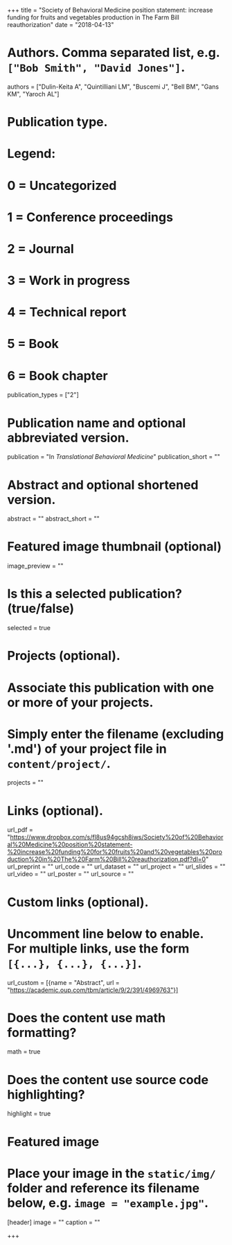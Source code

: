 +++
title = "Society of Behavioral Medicine position statement: increase funding for fruits and vegetables production in The Farm Bill reauthorization"
date = "2018-04-13"

# Authors. Comma separated list, e.g. `["Bob Smith", "David Jones"]`.
authors = ["Dulin-Keita A", "Quintilliani LM", "Buscemi J", "Bell BM", "Gans KM", "Yaroch AL"]

# Publication type.
# Legend:
# 0 = Uncategorized
# 1 = Conference proceedings
# 2 = Journal
# 3 = Work in progress
# 4 = Technical report
# 5 = Book
# 6 = Book chapter
publication_types = ["2"]

# Publication name and optional abbreviated version.
publication = "In *Translational Behavioral Medicine*"
publication_short = ""

# Abstract and optional shortened version.
abstract = ""
abstract_short = ""

# Featured image thumbnail (optional)
image_preview = ""

# Is this a selected publication? (true/false)
selected = true

# Projects (optional).
#   Associate this publication with one or more of your projects.
#   Simply enter the filename (excluding '.md') of your project file in `content/project/`.
projects = ""

# Links (optional).
url_pdf = "https://www.dropbox.com/s/fl8us94gcsh8iws/Society%20of%20Behavioral%20Medicine%20position%20statement-%20increase%20funding%20for%20fruits%20and%20vegetables%20production%20in%20The%20Farm%20Bill%20reauthorization.pdf?dl=0"
url_preprint = ""
url_code = ""
url_dataset = ""
url_project = ""
url_slides = ""
url_video = ""
url_poster = ""
url_source = ""

# Custom links (optional).
#   Uncomment line below to enable. For multiple links, use the form `[{...}, {...}, {...}]`.
url_custom = [{name = "Abstract", url = "https://academic.oup.com/tbm/article/9/2/391/4969763"}]

# Does the content use math formatting?
math = true

# Does the content use source code highlighting?
highlight = true

# Featured image
# Place your image in the `static/img/` folder and reference its filename below, e.g. `image = "example.jpg"`.
[header]
image = ""
caption = ""

+++
